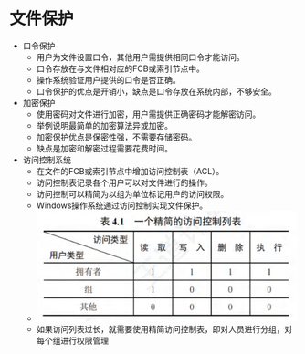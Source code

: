# 文件保护

* 口令保护
    * 用户为文件设置口令，其他用户需提供相同口令才能访问。
    * 口令存放在与文件相对应的FCB或索引节点中。
    * 操作系统验证用户提供的口令是否正确。
    * 口令保护的优点是开销小，缺点是口令存放在系统内部，不够安全。
* 加密保护
    * 使用密码对文件进行加密，用户需提供正确密码才能解密访问。
    * 举例说明最简单的加密算法异或加密。
    * 加密保护优点是保密性强，不需要存储密码。
    * 缺点是加密和解密过程需要花费时间。
* 访问控制系统
    * 在文件的FCB或索引节点中增加访问控制表（ACL）。
    * 访问控制表记录各个用户可以对文件进行的操作。
    * 访问控制可以精简为以组为单位标记用户的访问权限。
    * Windows操作系统通过访问控制实现文件保护。
    * ![](./img/Snipaste_2025-06-09_16-40-51.png)
    * 如果访问列表过长，就需要使用精简访问控制表，即对人员进行分组，对每个组进行权限管理